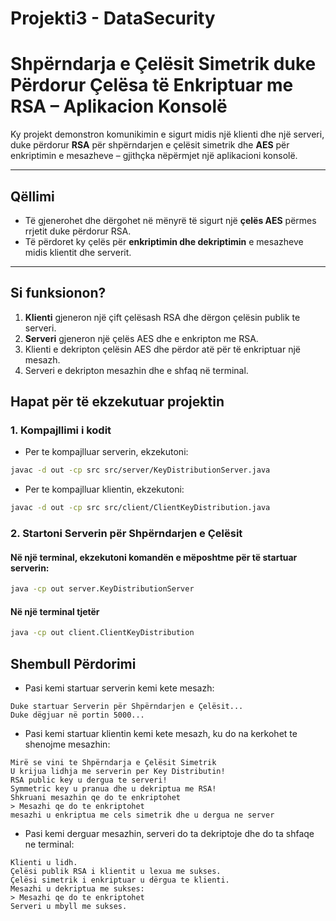 # Projekti3 - DataSecurity

# Shpërndarja e Çelësit Simetrik duke Përdorur Çelësa të Enkriptuar me RSA – Aplikacion Konsolë

Ky projekt demonstron komunikimin e sigurt midis një klienti dhe një serveri, duke përdorur **RSA** për shpërndarjen e çelësit simetrik dhe **AES** për enkriptimin e mesazheve – gjithçka nëpërmjet një aplikacioni konsolë.

---

## Qëllimi

- Të gjenerohet dhe dërgohet në mënyrë të sigurt një **çelës AES** përmes rrjetit duke përdorur RSA.
- Të përdoret ky çelës për **enkriptimin dhe dekriptimin** e mesazheve midis klientit dhe serverit.

---

## Si funksionon?

1. **Klienti** gjeneron një çift çelësash RSA dhe dërgon çelësin publik te serveri.
2. **Serveri** gjeneron një çelës AES dhe e enkripton me RSA.
3. Klienti e dekripton çelësin AES dhe përdor atë për të enkriptuar një mesazh.
4. Serveri e dekripton mesazhin dhe e shfaq në terminal.


## Hapat për të ekzekutuar projektin

### 1. Kompajllimi i kodit
- Per te kompajlluar serverin, ekzekutoni:
```bash
javac -d out -cp src src/server/KeyDistributionServer.java
```

- Per te kompajlluar klientin, ekzekutoni:
```bash
javac -d out -cp src src/client/ClientKeyDistribution.java
```

### 2. Startoni Serverin për Shpërndarjen e Çelësit

#### Në një terminal, ekzekutoni komandën e mëposhtme për të startuar serverin:

```bash
java -cp out server.KeyDistributionServer
```

#### Në një terminal tjetër
```bash
java -cp out client.ClientKeyDistribution
```

## Shembull Përdorimi
- Pasi kemi startuar serverin kemi kete mesazh:
```text
Duke startuar Serverin për Shpërndarjen e Çelësit...
Duke dëgjuar në portin 5000...

```

- Pasi kemi startuar klientin kemi kete mesazh, ku do na kerkohet te shenojme mesazhin:
```text
Mirë se vini te Shpërndarja e Çelësit Simetrik
U krijua lidhja me serverin per Key Distributin!
RSA public key u dergua te serveri!
Symmetric key u pranua dhe u dekriptua me RSA!
Shkruani mesazhin qe do te enkriptohet
> Mesazhi qe do te enkriptohet
mesazhi u enkriptua me cels simetrik dhe u dergua ne server

```
- Pasi kemi derguar mesazhin, serveri do ta dekriptoje dhe do ta shfaqe ne terminal:
```text
Klienti u lidh.
Çelësi publik RSA i klientit u lexua me sukses.
Çelësi simetrik i enkriptuar u dërgua te klienti.
Mesazhi u dekriptua me sukses:
> Mesazhi qe do te enkriptohet
Serveri u mbyll me sukses.
```